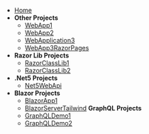 - [Home](/)
- **Other Projects**
  - [WebApp1](WebApp1.md)
  - [WebApp2](WebApp2.md)
  - [WebApplication3](WebApplication3.md)
  - [WebApp3RazorPages](WebApp3RazorPages.md)
- **Razor Lib Projects**
  - [RazorClassLib1](RazorClassLib1.md)
  - [RazorClassLib2](RazorClassLib2.md)
- **.Net5 Projects**
  - [Net5WebApi](Net5WebApi.md)
- **Blazor Projects**
  - [BlazorApp1](BlazorApp1.md)
  - [BlazorServerTailwind](BlazorServerTailwind.md)
  **GraphQL Projects**
  - [GraphQLDemo1](GraphQLDemo1.md)
  - [GraphQLDemo2](GraphQLDemo2.md)